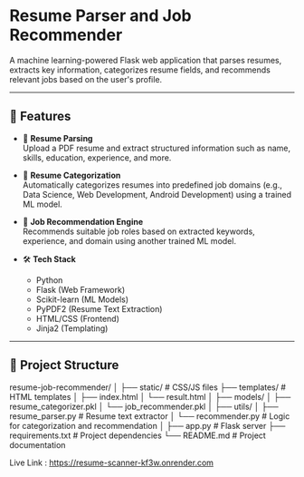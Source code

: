 # Resume Parser and Job Recommender

A machine learning-powered Flask web application that parses resumes, extracts key information, categorizes resume fields, and recommends relevant jobs based on the user's profile.

---

## 🚀 Features

- 📄 **Resume Parsing**  
  Upload a PDF resume and extract structured information such as name, skills, education, experience, and more.

- 🧠 **Resume Categorization**  
  Automatically categorizes resumes into predefined job domains (e.g., Data Science, Web Development, Android Development) using a trained ML model.

- 💼 **Job Recommendation Engine**  
  Recommends suitable job roles based on extracted keywords, experience, and domain using another trained ML model.

- 🛠️ **Tech Stack**
  - Python
  - Flask (Web Framework)
  - Scikit-learn (ML Models)
  - PyPDF2 (Resume Text Extraction)
  - HTML/CSS (Frontend)
  - Jinja2 (Templating)

---

## 📂 Project Structure

resume-job-recommender/
│
├── static/ # CSS/JS files
├── templates/ # HTML templates
│ ├── index.html
│ └── result.html
│
├── models/
│ ├── resume_categorizer.pkl
│ └── job_recommender.pkl
│
├── utils/
│ ├── resume_parser.py # Resume text extractor
│ └── recommender.py # Logic for categorization and recommendation
│
├── app.py # Flask server
├── requirements.txt # Project dependencies
└── README.md # Project documentation


Live Link : https://resume-scanner-kf3w.onrender.com
